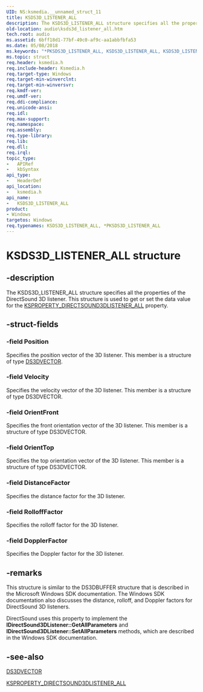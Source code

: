 ```yaml
---
UID: NS:ksmedia.__unnamed_struct_11
title: KSDS3D_LISTENER_ALL
description: The KSDS3D_LISTENER_ALL structure specifies all the properties of the DirectSound 3D listener. This structure is used to get or set the data value for the KSPROPERTY_DIRECTSOUND3DLISTENER_ALL property.
old-location: audio\ksds3d_listener_all.htm
tech.root: audio
ms.assetid: 6bff18d1-77bf-49c0-af9c-aa1abbfbfa53
ms.date: 05/08/2018
ms.keywords: "*PKSDS3D_LISTENER_ALL, KSDS3D_LISTENER_ALL, KSDS3D_LISTENER_ALL structure [Audio Devices], PKSDS3D_LISTENER_ALL, PKSDS3D_LISTENER_ALL structure pointer [Audio Devices], aud-prop_1fd24ba2-9b2d-4ee2-b40c-eb7812597da0.xml, audio.ksds3d_listener_all, ksmedia/KSDS3D_LISTENER_ALL, ksmedia/PKSDS3D_LISTENER_ALL"
ms.topic: struct
req.header: ksmedia.h
req.include-header: Ksmedia.h
req.target-type: Windows
req.target-min-winverclnt: 
req.target-min-winversvr: 
req.kmdf-ver: 
req.umdf-ver: 
req.ddi-compliance: 
req.unicode-ansi: 
req.idl: 
req.max-support: 
req.namespace: 
req.assembly: 
req.type-library: 
req.lib: 
req.dll: 
req.irql: 
topic_type:
-	APIRef
-	kbSyntax
api_type:
-	HeaderDef
api_location:
-	ksmedia.h
api_name:
-	KSDS3D_LISTENER_ALL
product:
- Windows
targetos: Windows
req.typenames: KSDS3D_LISTENER_ALL, *PKSDS3D_LISTENER_ALL
---
```


# KSDS3D_LISTENER_ALL structure


## -description


The KSDS3D_LISTENER_ALL structure specifies all the properties of the DirectSound 3D listener. This structure is used to get or set the data value for the <a href="https://msdn.microsoft.com/library/windows/hardware/ff537334">KSPROPERTY_DIRECTSOUND3DLISTENER_ALL</a> property.


## -struct-fields




### -field Position

Specifies the position vector of the 3D listener. This member is a structure of type <a href="https://msdn.microsoft.com/library/windows/hardware/ff536367">DS3DVECTOR</a>.


### -field Velocity

Specifies the velocity vector of the 3D listener. This member is a structure of type DS3DVECTOR.


### -field OrientFront

Specifies the front orientation vector of the 3D listener. This member is a structure of type DS3DVECTOR.


### -field OrientTop

Specifies the top orientation vector of the 3D listener. This member is a structure of type DS3DVECTOR.


### -field DistanceFactor

Specifies the distance factor for the 3D listener.


### -field RolloffFactor

Specifies the rolloff factor for the 3D listener.


### -field DopplerFactor

Specifies the Doppler factor for the 3D listener.


## -remarks



This structure is similar to the DS3DBUFFER structure that is described in the Microsoft Windows SDK documentation. The Windows SDK documentation also discusses the distance, rolloff, and Doppler factors for DirectSound 3D listeners.

DirectSound uses this property to implement the <b>IDirectSound3DListener::GetAllParameters</b> and <b>IDirectSound3DListener::SetAllParameters</b> methods, which are described in the Windows SDK documentation.




## -see-also




<a href="https://msdn.microsoft.com/library/windows/hardware/ff536367">DS3DVECTOR</a>



<a href="https://msdn.microsoft.com/library/windows/hardware/ff537334">KSPROPERTY_DIRECTSOUND3DLISTENER_ALL</a>
 

 

